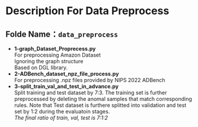 # Description For Data Preprocess
## Folde Name：`data_preprocess`
- **1-graph_Dataset_Proprecess.py**\
  For preprocessing Amazon Dataset\
  Ignoring the graph structure\
  Based on DGL library.
- **2-ADBench_dataset_npz_file_process.py**\
  For preprocessing .npz files provided by NIPS 2022 ADBench
- **3-split_train_val_and_test_in_advance.py**\
  Split training and test dataset by 7:3. The training set is further preprocessed by deleting the anomal samples that match corresponding rules. Note that Test dataset is furthere splitted into validation and test set by 1:2 during the evaluatoin stages.\
  *The final ratio of train, val, test is 7:1:2*
